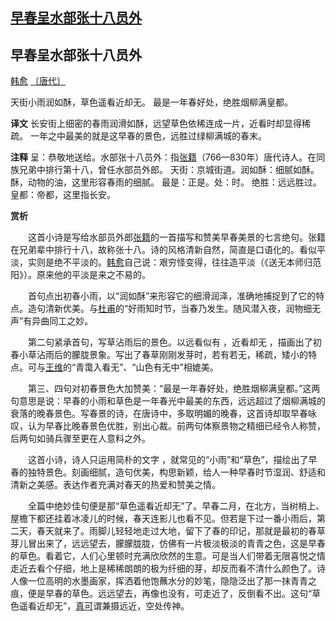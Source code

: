 ## [早春呈水部张十八员外](https://zhuanlan.zhihu.com/p/336472378)

## 早春呈水部张十八员外

[韩愈](https://link.zhihu.com/?target=https%3A//so.gushiwen.cn/authorv_1abe13750637.aspx) [〔唐代〕](https://link.zhihu.com/?target=https%3A//so.gushiwen.cn/shiwens/default.aspx%3Fcstr%3D%e5%94%90%e4%bb%a3)

天街小雨润如酥，草色遥看近却无。
最是一年春好处，绝胜烟柳满皇都。



**译文**
长安街上细密的春雨润滑如酥，远望草色依稀连成一片，近看时却显得稀疏。
一年之中最美的就是这早春的景色，远胜过绿柳满城的春末。

**注释**
呈：恭敬地送给。水部张十八员外：指[张籍](https://link.zhihu.com/?target=https%3A//so.gushiwen.cn/authorv_05460f6423b0.aspx)（766—830年）唐代诗人。在同族兄弟中排行第十八，曾任水部员外郎。
天街：京城街道。润如酥：细腻如酥。酥，动物的油，这里形容春雨的细腻。
最是：正是。处：时。
绝胜：远远胜过。皇都：帝都，这里指长安。



**赏析**

　　这首小诗是写给水部员外郎[张籍](https://link.zhihu.com/?target=https%3A//so.gushiwen.cn/authorv_05460f6423b0.aspx)的一首描写和赞美早春美景的七言绝句。张籍在兄弟辈中排行十八，故称张十八。诗的风格清新自然，简直是口语化的。看似平淡，实则是绝不平淡的。[韩愈](https://link.zhihu.com/?target=https%3A//so.gushiwen.cn/authorv_1abe13750637.aspx)自己说：艰穷怪变得，往往造平淡（《送无本师归范阳》）。原来他的平淡是来之不易的。

　　首句点出初春小雨，以“润如酥”来形容它的细滑润泽，准确地捕捉到了它的特点。造句清新优美。与[杜甫](https://link.zhihu.com/?target=https%3A//so.gushiwen.cn/authorv_515ea88d1858.aspx)的“好雨知时节，当春乃发生。随风潜入夜，润物细无声”有异曲同工之妙。

　　第二句紧承首句，写草沾雨后的景色。以远看似有 ，近看却无 ，描画出了初春小草沾雨后的朦胧景象。写出了春草刚刚发芽时，若有若无，稀疏，矮小的特点。可与[王维](https://link.zhihu.com/?target=https%3A//so.gushiwen.cn/authorv_52fceee85532.aspx)的“青霭入看无”、“山色有无中”相媲美。

　　第三、四句对初春景色大加赞美：“最是一年春好处，绝胜烟柳满皇都。”这两句意思是说：早春的小雨和草色是一年春光中最美的东西，远远超过了烟柳满城的衰落的晚春景色。写春景的诗，在唐诗中，多取明媚的晚春，这首诗却取早春咏叹，认为早春比晚春景色优胜，别出心裁。前两句体察景物之精细已经令人称赞，后两句如骑兵骤至更在人意料之外。

　　这首小诗，诗人只运用简朴的文字 ，就常见的“小雨”和“草色”，描绘出了早春的独特景色。刻画细腻，造句优美，构思新颖，给人一种早春时节湿润、舒适和清新之美感。表达作者充满对春天的热爱和赞美之情。

　　全篇中绝妙佳句便是那“草色遥看近却无”了。早春二月，在北方，当树梢上、屋檐下都还挂着冰凌儿的时候，春天连影儿也看不见。但若是下过一番小雨后，第二天，春天就来了。雨脚儿轻轻地走过大地，留下了春的印记，那就是最初的春草芽儿冒出来了，远远望去，朦朦胧胧，仿佛有一片极淡极淡的青青之色，这是早春的草色。看着它，人们心里顿时充满欣欣然的生意。可是当人们带着无限喜悦之情走近去看个仔细，地上是稀稀朗朗的极为纤细的芽，却反而看不清什么颜色了。诗人像一位高明的水墨画家，挥洒着他饱蘸水分的妙笔，隐隐泛出了那一抹青青之痕，便是早春的草色。远远望去，再像也没有，可走近了，反倒看不出。这句“草色遥看近却无”，[真可](https://link.zhihu.com/?target=https%3A//so.gushiwen.cn/authorv_6e1871a6775f.aspx)谓兼摄远近，空处传神。